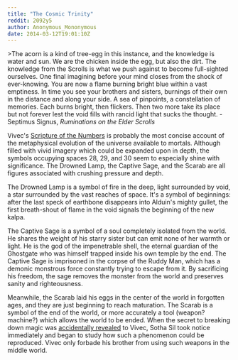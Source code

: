 ```yaml
---
title: "The Cosmic Trinity"
reddit: 2092y5
author: Anonymous_Mononymous
date: 2014-03-12T19:01:10Z
---
```


&gt;The acorn is a kind of tree-egg in this instance, and the knowledge is water and sun. We are the chicken inside the egg, but also the dirt. The knowledge from the Scrolls is what we push against to become full-sighted ourselves.
One final imagining before your mind closes from the shock of ever-knowing. You are now a flame burning bright blue within a vast emptiness. In time you see your brothers and sisters, burnings of their own in the distance and along your side. A sea of pinpoints, a constellation of memories. Each burns bright, then flickers. Then two more take its place but not forever lest the void fills with rancid light that sucks the thought.
-Septimus Signus, *Ruminations on the Elder Scrolls*

Vivec's [Scripture of the Numbers](http://www.uesp.net/wiki/Lore:36_Lessons_of_Vivec,_Sermon_29) is probably the most concise account of the metaphysical evolution of the universe available to mortals. Although filled with vivid imagery which could be expanded upon in depth, the symbols occupying spaces 28, 29, and 30 seem to especially shine with significance. The Drowned Lamp, the Captive Sage, and the Scarab are all figures associated with crushing pressure and depth.

The Drowned Lamp is a symbol of fire in the deep, light surrounded by void, a star surrounded by the vast reaches of space. It's a symbol of beginnings: after the last speck of earthbone disappears into Alduin's mighty gullet, the first breath-shout of flame in the void signals the beginning of the new kalpa.

The Captive Sage is a symbol of a soul completely isolated from the world. He shares the weight of his starry sister but can emit none of her warmth or light. He is the god of the impenetrable shell, the eternal guardian of the Ghostgate who was himself trapped inside his own temple by the end. The Captive Sage is imprisoned in the corpse of the Ruddy Man, which has a demonic monstrous force constantly trying to escape from it. By sacrificing his freedom, the sage removes the monster from the world and preserves sanity and righteousness.

Meanwhile, the Scarab laid his eggs in the center of the world in forgotten ages, and they are just beginning to reach maturation. The Scarab is a symbol of the end of the world, or more accurately a tool (weapon? machine?) which allows the world to be ended. When the secret to breaking down magic was [accidentally revealed](http://www.uesp.net/wiki/Lore:36_Lessons_of_Vivec,_Sermon_26) to Vivec, Sotha Sil took notice immediately and began to study how such a phenomenon could be reproduced. Vivec only forbade his brother from using such weapons in the middle world.
